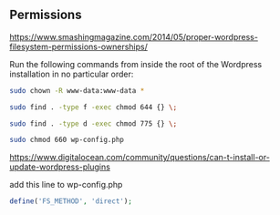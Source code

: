 

## Permissions

https://www.smashingmagazine.com/2014/05/proper-wordpress-filesystem-permissions-ownerships/

Run the following commands from inside the root of the Wordpress installation in no particular order:

```sh
sudo chown -R www-data:www-data *
```

```sh
sudo find . -type f -exec chmod 644 {} \;
```
```sh
sudo find . -type d -exec chmod 775 {} \;
```
```sh
sudo chmod 660 wp-config.php
```

https://www.digitalocean.com/community/questions/can-t-install-or-update-wordpress-plugins

add this line to wp-config.php
```php
define('FS_METHOD', 'direct');
```
